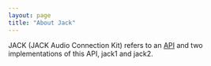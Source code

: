 ```yaml
---
layout: page
title: "About Jack"
---
```


JACK (JACK Audio Connection Kit) refers to an [API](/api) and two
implementations of this API, jack1 and jack2.
